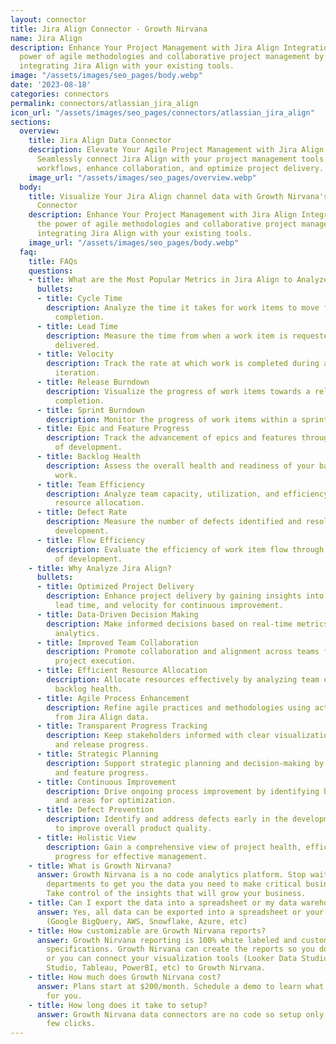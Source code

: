 ```yaml
---
layout: connector
title: Jira Align Connector - Growth Nirvana
name: Jira Align
description: Enhance Your Project Management with Jira Align Integration. Unlock the
  power of agile methodologies and collaborative project management by seamlessly
  integrating Jira Align with your existing tools.
image: "/assets/images/seo_pages/body.webp"
date: '2023-08-18'
categories: connectors
permalink: connectors/atlassian_jira_align
icon_url: "/assets/images/seo_pages/connectors/atlassian_jira_align"
sections:
  overview:
    title: Jira Align Data Connector
    description: Elevate Your Agile Project Management with Jira Align Integration.
      Seamlessly connect Jira Align with your project management tools to streamline
      workflows, enhance collaboration, and optimize project delivery.
    image_url: "/assets/images/seo_pages/overview.webp"
  body:
    title: Visualize Your Jira Align channel data with Growth Nirvana's Jira Align
      Connector
    description: Enhance Your Project Management with Jira Align Integration. Unlock
      the power of agile methodologies and collaborative project management by seamlessly
      integrating Jira Align with your existing tools.
    image_url: "/assets/images/seo_pages/body.webp"
  faq:
    title: FAQs
    questions:
    - title: What are the Most Popular Metrics in Jira Align to Analyze?
      bullets:
      - title: Cycle Time
        description: Analyze the time it takes for work items to move from start to
          completion.
      - title: Lead Time
        description: Measure the time from when a work item is requested to when it's
          delivered.
      - title: Velocity
        description: Track the rate at which work is completed during a sprint or
          iteration.
      - title: Release Burndown
        description: Visualize the progress of work items towards a release or milestone
          completion.
      - title: Sprint Burndown
        description: Monitor the progress of work items within a sprint or iteration.
      - title: Epic and Feature Progress
        description: Track the advancement of epics and features through various stages
          of development.
      - title: Backlog Health
        description: Assess the overall health and readiness of your backlog for upcoming
          work.
      - title: Team Efficiency
        description: Analyze team capacity, utilization, and efficiency for optimized
          resource allocation.
      - title: Defect Rate
        description: Measure the number of defects identified and resolved during
          development.
      - title: Flow Efficiency
        description: Evaluate the efficiency of work item flow through different stages
          of development.
    - title: Why Analyze Jira Align?
      bullets:
      - title: Optimized Project Delivery
        description: Enhance project delivery by gaining insights into cycle time,
          lead time, and velocity for continuous improvement.
      - title: Data-Driven Decision Making
        description: Make informed decisions based on real-time metrics and performance
          analytics.
      - title: Improved Team Collaboration
        description: Promote collaboration and alignment across teams for synchronized
          project execution.
      - title: Efficient Resource Allocation
        description: Allocate resources effectively by analyzing team efficiency and
          backlog health.
      - title: Agile Process Enhancement
        description: Refine agile practices and methodologies using actionable insights
          from Jira Align data.
      - title: Transparent Progress Tracking
        description: Keep stakeholders informed with clear visualizations of sprint
          and release progress.
      - title: Strategic Planning
        description: Support strategic planning and decision-making by analyzing epic
          and feature progress.
      - title: Continuous Improvement
        description: Drive ongoing process improvement by identifying bottlenecks
          and areas for optimization.
      - title: Defect Prevention
        description: Identify and address defects early in the development process
          to improve overall product quality.
      - title: Holistic View
        description: Gain a comprehensive view of project health, efficiency, and
          progress for effective management.
    - title: What is Growth Nirvana?
      answer: Growth Nirvana is a no code analytics platform. Stop waiting for other
        departments to get you the data you need to make critical business decisions.
        Take control of the insights that will grow your business.
    - title: Can I export the data into a spreadsheet or my data warehouse?
      answer: Yes, all data can be exported into a spreadsheet or your data warehouse
        (Google BigQuery, AWS, Snowflake, Azure, etc)
    - title: How customizable are Growth Nirvana reports?
      answer: Growth Nirvana reporting is 100% white labeled and customized to your
        specifications. Growth Nirvana can create the reports so you don’t have to
        or you can connect your visualization tools (Looker Data Studio/Google Data
        Studio, Tableau, PowerBI, etc) to Growth Nirvana.
    - title: How much does Growth Nirvana cost?
      answer: Plans start at $200/month. Schedule a demo to learn what plan is best
        for you.
    - title: How long does it take to setup?
      answer: Growth Nirvana data connectors are no code so setup only requires a
        few clicks.
---
```


